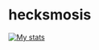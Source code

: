# hecksmosis

[![My stats](https://github-readme-stats.vercel.app/api?username=hecksmosis&show_icons=true&theme=dark)](https://github.com/anuraghazra/github-readme-stats)